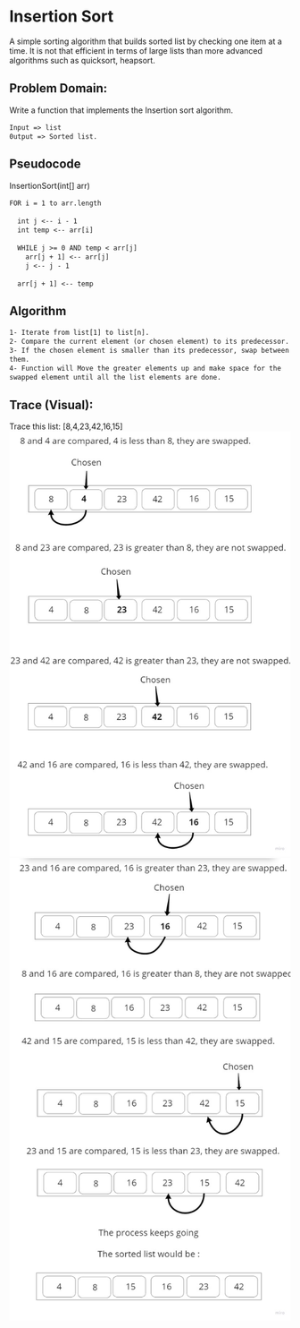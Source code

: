 # Insertion  Sort
A simple sorting algorithm that builds sorted list by checking one item at a time. It is not that efficient in terms of large lists than more advanced algorithms such as quicksort, heapsort.
## Problem Domain:

Write a function that implements the Insertion sort algorithm.

    Input => list
    0utput => Sorted list.

## Pseudocode
 InsertionSort(int[] arr)

    FOR i = 1 to arr.length

      int j <-- i - 1
      int temp <-- arr[i]

      WHILE j >= 0 AND temp < arr[j]
        arr[j + 1] <-- arr[j]
        j <-- j - 1

      arr[j + 1] <-- temp
## Algorithm

    1- Iterate from list[1] to list[n].
    2- Compare the current element (or chosen element) to its predecessor.
    3- If the chosen element is smaller than its predecessor, swap between them.
    4- Function will Move the greater elements up and make space for the swapped element until all the list elements are done.


## Trace (Visual):

Trace this list: [8,4,23,42,16,15]
![Trace Process](v1.jpg)
![Trace Process](v2.jpg)
